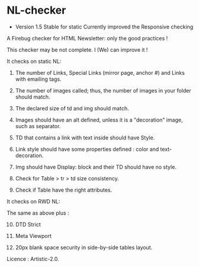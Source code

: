 # NL-checker

- Version 1.5
Stable for static
Currently improved the Responsive checking

A Firebug checker for HTML Newsletter: only the good practices !


This checker may be not complete. I (We) can improve it !

It checks on static NL:
  1) The number of Links, Special Links (mirror page, anchor #) and Links with emailing tags.

  2) The number of images called; thus, the number of images in your folder should match.

  3) The declared size of td and img should match.

  4) Images should have an alt defined, unless it is a "decoration" image, such as separator.

  5) TD that contains a link with text inside should have Style.

  6) Link style should have some properties defined : color and text-decoration.

  7) Img should have Display: block and their TD should have no style.

  8) Check for Table > tr > td size consistency.

  9) Check if Table have the right attributes.

It checks on RWD NL:

The same as above plus :

10) DTD Strict

11) Meta Viewport

12) 20px blank space security in side-by-side tables layout.


Licence : Artistic-2.0.
